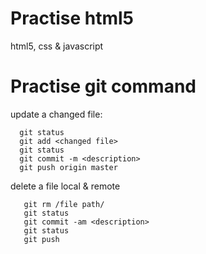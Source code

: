 # Practise html5

  html5, css & javascript

# Practise git command

 update a changed file:
 ```
   git status 
   git add <changed file> 
   git status 
   git commit -m <description>
   git push origin master
```
delete a file local & remote
```
   git rm /file path/
   git status
   git commit -am <description>
   git status
   git push
```